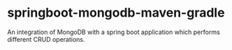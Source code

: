 # springboot-mongodb-maven-gradle
 An integration of MongoDB with a spring boot application which performs different CRUD operations.